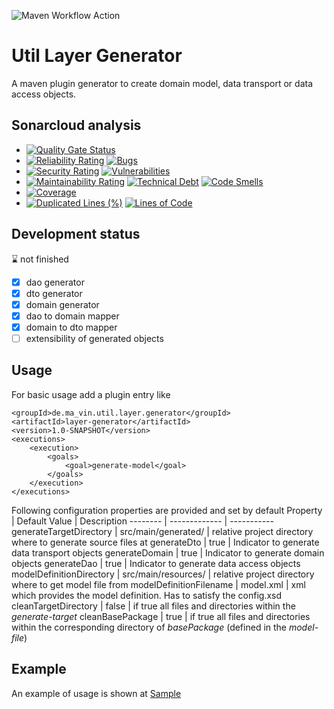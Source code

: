 ![Maven Workflow Action](https://github.com/Ma-Vin/de.ma_vin.util.layerGenerator/actions/workflows/maven.yml/badge.svg)

# Util Layer Generator
A maven plugin generator to create domain model, data transport or data access objects.

## Sonarcloud analysis

* [![Quality Gate Status](https://sonarcloud.io/api/project_badges/measure?project=Ma-Vin_de.ma_vin.util.layerGenerator-plugin&metric=alert_status)](https://sonarcloud.io/dashboard?id=Ma-Vin_de.ma_vin.util.layerGenerator-plugin)
* [![Reliability Rating](https://sonarcloud.io/api/project_badges/measure?project=Ma-Vin_de.ma_vin.util.layerGenerator-plugin&metric=reliability_rating)](https://sonarcloud.io/dashboard?id=Ma-Vin_de.ma_vin.util.layerGenerator-plugin)  [![Bugs](https://sonarcloud.io/api/project_badges/measure?project=Ma-Vin_de.ma_vin.util.layerGenerator-plugin&metric=bugs)](https://sonarcloud.io/dashboard?id=Ma-Vin_de.ma_vin.util.layerGenerator-plugin)
* [![Security Rating](https://sonarcloud.io/api/project_badges/measure?project=Ma-Vin_de.ma_vin.util.layerGenerator-plugin&metric=security_rating)](https://sonarcloud.io/dashboard?id=Ma-Vin_de.ma_vin.util.layerGenerator-plugin)  [![Vulnerabilities](https://sonarcloud.io/api/project_badges/measure?project=Ma-Vin_de.ma_vin.util.layerGenerator-plugin&metric=vulnerabilities)](https://sonarcloud.io/dashboard?id=Ma-Vin_de.ma_vin.util.layerGenerator-plugin)
* [![Maintainability Rating](https://sonarcloud.io/api/project_badges/measure?project=Ma-Vin_de.ma_vin.util.layerGenerator-plugin&metric=sqale_rating)](https://sonarcloud.io/dashboard?id=Ma-Vin_de.ma_vin.util.layerGenerator-plugin)  [![Technical Debt](https://sonarcloud.io/api/project_badges/measure?project=Ma-Vin_de.ma_vin.util.layerGenerator-plugin&metric=sqale_index)](https://sonarcloud.io/dashboard?id=Ma-Vin_de.ma_vin.util.layerGenerator-plugin)  [![Code Smells](https://sonarcloud.io/api/project_badges/measure?project=Ma-Vin_de.ma_vin.util.layerGenerator-plugin&metric=code_smells)](https://sonarcloud.io/dashboard?id=Ma-Vin_de.ma_vin.util.layerGenerator-plugin)
* [![Coverage](https://sonarcloud.io/api/project_badges/measure?project=Ma-Vin_de.ma_vin.util.layerGenerator-plugin&metric=coverage)](https://sonarcloud.io/dashboard?id=Ma-Vin_de.ma_vin.util.layerGenerator-plugin)
* [![Duplicated Lines (%)](https://sonarcloud.io/api/project_badges/measure?project=Ma-Vin_de.ma_vin.util.layerGenerator-plugin&metric=duplicated_lines_density)](https://sonarcloud.io/dashboard?id=Ma-Vin_de.ma_vin.util.layerGenerator-plugin)  [![Lines of Code](https://sonarcloud.io/api/project_badges/measure?project=Ma-Vin_de.ma_vin.util.layerGenerator-plugin&metric=ncloc)](https://sonarcloud.io/dashboard?id=Ma-Vin_de.ma_vin.util.layerGenerator-plugin)

## Development status
:hourglass: not finished
- [x] dao generator
- [x] dto generator
- [x] domain generator
- [x] dao to domain mapper
- [x] domain to dto mapper
- [ ] extensibility of generated objects

## Usage
For basic usage add a plugin entry like
```
<groupId>de.ma_vin.util.layer.generator</groupId>
<artifactId>layer-generator</artifactId>
<version>1.0-SNAPSHOT</version>
<executions>
    <execution>
        <goals>
            <goal>generate-model</goal>
        </goals>
    </execution>
</executions>
````
Following configuration properties are provided and set by default
Property | Default Value | Description
-------- | ------------- | -----------
generateTargetDirectory | src/main/generated/ | relative project directory where to generate source files at
generateDto | true | Indicator to generate data transport objects
generateDomain | true | Indicator to generate domain objects
generateDao | true | Indicator to generate data access objects
modelDefinitionDirectory | src/main/resources/ | relative project directory where to get model file from
modelDefinitionFilename | model.xml | xml which provides the model definition. Has to satisfy the config.xsd
cleanTargetDirectory | false | if true all files and directories within the *generate-target*
cleanBasePackage | true | if true all files and directories within the corresponding directory of *basePackage* (defined in the *model-file*)

## Example
An example of usage is shown at [Sample](../layer-generator-sample/README.md)